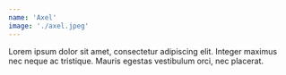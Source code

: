 ```yaml
---
name: 'Axel'
image: './axel.jpeg'
---
```


Lorem ipsum dolor sit amet, consectetur adipiscing elit. Integer maximus nec neque ac tristique. Mauris egestas vestibulum orci, nec placerat.
